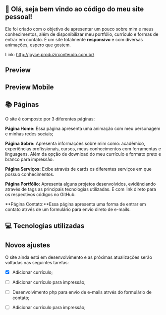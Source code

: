 
## 👋 Olá, seja bem vindo ao código do meu site pessoal!

Ele foi criado com o objetivo de apresentar um pouco sobre mim e meus conhecimentos, além de disponibilizar meu portfólio, currículo e formas de entrar em contato. 
É um site totalmente **responsivo** e com diversas animações, espero que gostem. 

Link: http://joyce.produzirconteudo.com.br/

## Preview 

## Preview Mobile

## 📚 Páginas 
O site é composto por 3 diferentes páginas:

**Página Home:** Essa página apresenta uma animação com meu personagem e minhas redes sociais;

**Página Sobre:** Apresenta informações sobre mim como: acadêmico, experiências profissionais, cursos, meus conhecimentos com ferramentas e linguagens. Além da opção de download do meu currículo e formato preto e branco para impressão. 

**Página Serviços:** Exibe através de cards os diferentes serviços em que possuo conhecimentos. 

**Página Portfólio:** Apresenta alguns projetos desenvolvidos, evidênciando através de tags as principais tecnologias utilizadas. E com link direto para os respectivos códigos no GitHub. 

**Página Contato:**Essa página apresenta uma forma de entrar em contato atrvés de um formulário para envio direto de e-mails. 

## 💻 Tecnologias utilizadas

## Novos ajustes

O site ainda está em desenvolvimento e as próximas atualizações serão voltadas nas seguintes tarefas:

- [x] Adicionar currículo;
- [ ] Adicionar currículo para impressão; 
- [ ] Desenvolvimento php para envio de e-mails atrvés do formulário de contato;
- [ ] Adicionar currículo para impressão; 

